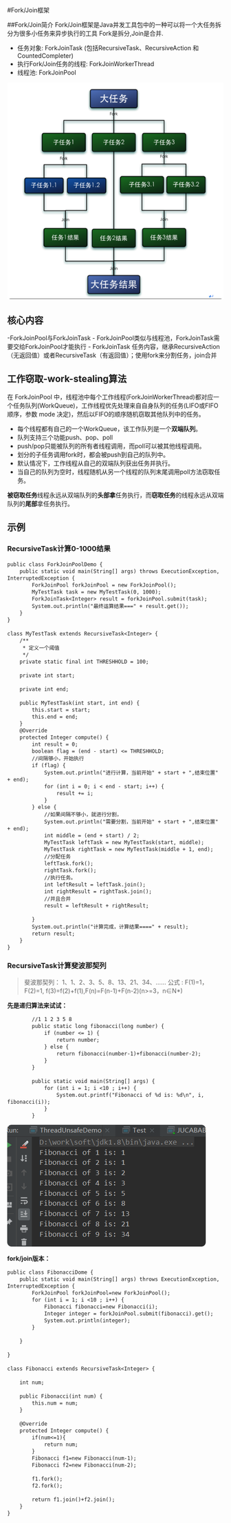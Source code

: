 #Fork/Join框架

##Fork/Join简介
Fork/Join框架是Java并发工具包中的一种可以将一个大任务拆分为很多小任务来异步执行的工具
Fork是拆分,Join是合并.   

- 任务对象: ForkJoinTask (包括RecursiveTask、RecursiveAction 和 CountedCompleter)   
- 执行Fork/Join任务的线程: ForkJoinWorkerThread  
- 线程池: ForkJoinPool

![](images/5ecaea9c.png)

## 核心内容
-ForkJoinPool与ForkJoinTask
    - ForkJoinPool类似与线程池，ForkJoinTask需要交给ForkJoinPool才能执行
    - ForkJoinTask 任务内容，继承RecursiveAction（无返回值）或者RecursiveTask（有返回值）；使用fork来分割任务，join合并


## 工作窃取-work-stealing算法

在 ForkJoinPool 中，线程池中每个工作线程(ForkJoinWorkerThread)都对应一个任务队列(WorkQueue)，工作线程优先处理来自自身队列的任务(LIFO或FIFO顺序，参数 mode 决定)，然后以FIFO的顺序随机窃取其他队列中的任务。
    
- 每个线程都有自己的一个WorkQueue，该工作队列是一个**双端队列**。 
- 队列支持三个功能push、pop、poll 
- push/pop只能被队列的所有者线程调用，而poll可以被其他线程调用。 
- 划分的子任务调用fork时，都会被push到自己的队列中。 
- 默认情况下，工作线程从自己的双端队列获出任务并执行。  
- 当自己的队列为空时，线程随机从另一个线程的队列末尾调用poll方法窃取任务。 

**被窃取任务**线程永远从双端队列的**头部拿**任务执行，而**窃取任务**的线程永远从双端队列的**尾部**拿任务执行。

## 示例
    
### RecursiveTask计算0-1000结果
    
    public class ForkJoinPoolDemo {
        public static void main(String[] args) throws ExecutionException, InterruptedException {
            ForkJoinPool forkJoinPool = new ForkJoinPool();
            MyTestTask task = new MyTestTask(0, 1000);
            ForkJoinTask<Integer> result = forkJoinPool.submit(task);
            System.out.println("最终运算结果===" + result.get());
        }
    }
    
    class MyTestTask extends RecursiveTask<Integer> {
        /**
         * 定义一个阈值
         */
        private static final int THRESHHOLD = 100;
    
        private int start;
    
        private int end;
    
        public MyTestTask(int start, int end) {
            this.start = start;
            this.end = end;
        }
        @Override
        protected Integer compute() {
            int result = 0;
            boolean flag = (end - start) <= THRESHHOLD;
            //间隔够小，开始执行
            if (flag) {
                System.out.println("进行计算，当前开始" + start + ",结束位置" + end);
                for (int i = 0; i < end - start; i++) {
                    result += i;
                }
            } else {
                //如果间隔不够小，就进行分割，
                System.out.println("需要分割，当前开始" + start + ",结束位置" + end);
                int middle = (end + start) / 2;
                MyTestTask leftTask = new MyTestTask(start, middle);
                MyTestTask rightTask = new MyTestTask(middle + 1, end);
                //分配任务
                leftTask.fork();
                rightTask.fork();
                //执行任务。
                int leftResult = leftTask.join();
                int rightResult = rightTask.join();
                //并且合并
                result = leftResult + rightResult;
    
            }
            System.out.println("计算完成，计算结果====" + result);
            return result;
        }
    }
### RecursiveTask计算斐波那契列
> 斐波那契列： 1、1、2、3、5、8、13、21、34、…… 公式 : F(1)=1，F(2)=1, f(3)=f(2)+f(1),F(n)=F(n-1)+F(n-2)(n>=3，n∈N*)   

**先是递归算法来试试：**
        
            //1 1 2 3 5 8
            public static long fibonacci(long number) {
                if (number <= 1) {
                    return number;
                } else {
                    return fibonacci(number-1)+fibonacci(number-2);
                }
            }
        
            public static void main(String[] args) {
                for (int i = 1; i <10 ; i++) {
                    System.out.printf("Fibonacci of %d is: %d\n", i, fibonacci(i));
                }
            }
 ![](images/2067eb52.png)
 
**fork/join版本：** 
    
    public class FibonacciDome {
        public static void main(String[] args) throws ExecutionException, InterruptedException {
            ForkJoinPool forkJoinPool=new ForkJoinPool();
            for (int i = 1; i <10 ; i++) {
                Fibonacci fibonacci=new Fibonacci(i);
                Integer integer = forkJoinPool.submit(fibonacci).get();
                System.out.println(integer);
            }
    
        }
    
    }
    
    class Fibonacci extends RecursiveTask<Integer> {
    
        int num;
    
        public Fibonacci(int num) {
            this.num = num;
        }
    
        @Override
        protected Integer compute() {
            if(num<=1){
                return num;
            }
            Fibonacci f1=new Fibonacci(num-1);
            Fibonacci f2=new Fibonacci(num-2);
    
            f1.fork();
            f2.fork();
    
            return f1.join()+f2.join();
        }
    }
 
    
